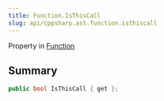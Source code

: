 ```yaml
---
title: Function.IsThisCall
slug: api/cppsharp.ast.function.isthiscall
---
```

Property in [Function](/api/cppsharp/ast/function)

## Summary



```csharp
public bool IsThisCall { get };
```

